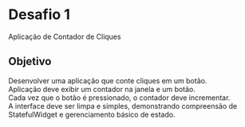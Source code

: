 # Desafio 1

Aplicação de Contador de Cliques

## Objetivo

Desenvolver uma aplicação que conte cliques em um botão.\
Aplicação deve exibir um contador na janela e um botão.\
Cada vez que o botão é pressionado, o contador deve incrementar.\
A interface deve ser limpa e simples, demonstrando compreensão de StatefulWidget e gerenciamento básico de estado.
